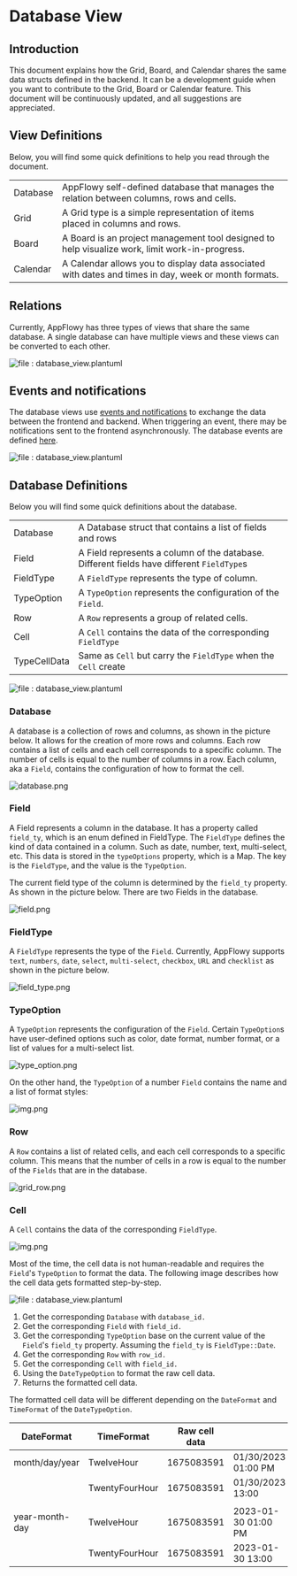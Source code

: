 # Database View

## Introduction

This document explains how the Grid, Board, and Calendar shares the same data structs defined in the backend. It can be a development guide when you want to contribute to the Grid, Board or Calendar feature. This document will be continuously updated, and all suggestions are appreciated.

## View Definitions

Below, you will find some quick definitions to help you read through the document.

|          |                                                                                                      |
| -------- | ---------------------------------------------------------------------------------------------------- |
| Database | AppFlowy self-defined database that manages the relation between columns, rows and cells.            |
| Grid     | A Grid type is a simple representation of items placed in columns and rows.                          |
| Board    | A Board is an project management tool designed to help visualize work, limit work-in-progress.       |
| Calendar | A Calendar allows you to display data associated with dates and times in day, week or month formats. |

## Relations

Currently, AppFlowy has three types of views that share the same database. A single database can have multiple views and these views can be converted to each other.

![file : database\_view.plantuml](../../../../../uml/output/database\_view.svg)

## Events and notifications

The database views use [events and notifications](https://appflowy.gitbook.io/docs/essential-documentation/contribute-to-appflowy/architecture/frontend/inter-process-communication) to exchange the data between the frontend and backend. When triggering an event, there may be notifications sent to the frontend asynchronously. The database events are defined [here](https://appflowy.gitbook.io/docs/essential-documentation/contribute-to-appflowy/architecture/frontend/database-view/events).

![file : database\_view.plantuml](../../../../../uml/output/database\_view-Events\_\_\_Notifications.svg)

## Database Definitions

Below you will find some quick definitions about the database.

|              |                                                                                           |
| ------------ | ----------------------------------------------------------------------------------------- |
| Database     | A Database struct that contains a list of fields and rows                                 |
| Field        | A Field represents a column of the database. Different fields have different `FieldType`s |
| FieldType    | A `FieldType` represents the type of column.                                              |
| TypeOption   | A `TypeOption` represents the configuration of the `Field`.                               |
| Row          | A `Row` represents a group of related cells.                                              |
| Cell         | A `Cell` contains the data of the corresponding `FieldType`                               |
| TypeCellData | Same as `Cell` but carry the `FieldType` when the `Cell` create                           |

![file : database\_view.plantuml](../../../../../uml/output/database\_view\_classes-Database\_classes\_UML.svg)

### Database

A database is a collection of rows and columns, as shown in the picture below. It allows for the creation of more rows and columns. Each row contains a list of cells and each cell corresponds to a specific column. The number of cells is equal to the number of columns in a row. Each column, aka a `Field`, contains the configuration of how to format the cell.

![database.png](../../../../../essential-documentation/contribute-to-appflowy/architecture/frontend/database-view/assets/database.png)

### Field

A Field represents a column in the database. It has a property called `field_ty`, which is an enum defined in FieldType. The `FieldType` defines the kind of data contained in a column. Such as date, number, text, multi-select, etc. This data is stored in the `typeOptions` property, which is a Map. The key is the `FieldType`, and the value is the `TypeOption`.

The current field type of the column is determined by the `field_ty` property. As shown in the picture below. There are two Fields in the database.

![field.png](../../../../../essential-documentation/contribute-to-appflowy/architecture/frontend/database-view/assets/field.png)

### FieldType

A `FieldType` represents the type of the `Field`. Currently, AppFlowy supports `text`, `numbers`, `date`, `select`, `multi-select`, `checkbox`, `URL` and `checklist` as shown in the picture below.

![field\_type.png](../../../../../essential-documentation/contribute-to-appflowy/architecture/frontend/database-view/assets/field\_type.png)

### TypeOption

A `TypeOption` represents the configuration of the `Field`. Certain `TypeOption`s have user-defined options such as color, date format, number format, or a list of values for a multi-select list.

![type\_option.png](../../../../../essential-documentation/contribute-to-appflowy/architecture/frontend/database-view/assets/type\_option.png)

On the other hand, the `TypeOption` of a number `Field` contains the name and a list of format styles:

![img.png](../../../../../essential-documentation/contribute-to-appflowy/architecture/frontend/database-view/assets/number\_type\_option.png)

### Row

A `Row` contains a list of related cells, and each cell corresponds to a specific column. This means that the number of cells in a row is equal to the number of the `Fields` that are in the database.

![grid\_row.png](../../../../../essential-documentation/contribute-to-appflowy/architecture/frontend/database-view/assets/grid\_row.png)

### Cell

A `Cell` contains the data of the corresponding `FieldType`.

![img.png](../../../../../essential-documentation/contribute-to-appflowy/architecture/frontend/database-view/assets/cell.png)

Most of the time, the cell data is not human-readable and requires the `Field`'s `TypeOption` to format the data. The following image describes how the cell data gets formatted step-by-step.

![file : database\_view.plantuml](../../../../../uml/output/database\_view\_classes-Read\_Cell\_Sequence.svg)

1. Get the corresponding `Database` with `database_id.`
2. Get the corresponding `Field` with `field_id.`
3. Get the corresponding `TypeOption` base on the current value of the `Field`'s `field_ty` property. Assuming the `field_ty` is `FieldType::Date`.
4. Get the corresponding `Row` with `row_id.`
5. Get the corresponding `Cell` with `field_id.`
6. Using the `DateTypeOption` to format the raw cell data.
7. Returns the formatted cell data.

The formatted cell data will be different depending on the `DateFormat` and `TimeFormat` of the `DateTypeOption`.

| DateFormat     | TimeFormat     | Raw cell data |                     |
| -------------- | -------------- | ------------- | ------------------- |
| month/day/year | TwelveHour     | 1675083591    | 01/30/2023 01:00 PM |
|                | TwentyFourHour | 1675083591    | 01/30/2023 13:00    |
|                |                |               |                     |
| year-month-day | TwelveHour     | 1675083591    | 2023-01-30 01:00 PM |
|                | TwentyFourHour | 1675083591    | 2023-01-30 13:00    |
